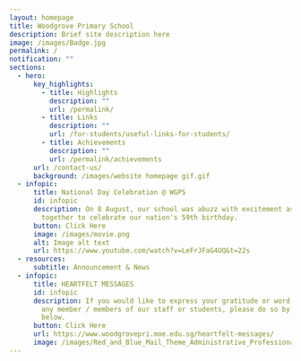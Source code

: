 ```yaml
---
layout: homepage
title: Woodgrove Primary School
description: Brief site description here
image: /images/Badge.jpg
permalink: /
notification: ""
sections:
  - hero:
      key_highlights:
        - title: Highlights
          description: ""
          url: /permalink/
        - title: Links
          description: ""
          url: /for-students/useful-links-for-students/
        - title: Achievements
          description: ""
          url: /permalink/achievements
      url: /contact-us/
      background: /images/website homepage gif.gif
  - infopic:
      title: National Day Celebration @ WGPS
      id: infopic
      description: On 8 August, our school was abuzz with excitement as we came
        together to celebrate our nation's 59th birthday.
      button: Click Here
      image: /images/movie.png
      alt: Image alt text
      url: https://www.youtube.com/watch?v=LeFrJFaG4UQ&t=22s
  - resources:
      subtitle: Announcement & News
  - infopic:
      title: HEARTFELT MESSAGES
      id: infopic
      description: If you would like to express your gratitude or word of thanks to
        any member / members of our staff or students, please do so by clicking
        below.
      button: Click Here
      url: https://www.woodgrovepri.moe.edu.sg/heartfelt-messages/
      image: /images/Red_and_Blue_Mail_Theme_Administrative_Professionals_Day_Card.png
---
```

